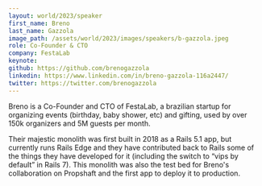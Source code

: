 ```yaml
---
layout: world/2023/speaker
first_name: Breno
last_name: Gazzola
image_path: /assets/world/2023/images/speakers/b-gazzola.jpeg
role: Co-Founder & CTO
company: FestaLab
keynote:
github: https://github.com/brenogazzola
linkedin: https://www.linkedin.com/in/breno-gazzola-116a2447/
twitter: https://twitter.com/brenogazzola
---
```


Breno is a Co-Founder and CTO of FestaLab, a brazilian startup for organizing events (birthday, baby shower, etc) and gifting, used by over 150k organizers and 5M guests per month.

Their majestic monolith was first built in 2018 as a Rails 5.1 app, but currently runs Rails Edge and they have contributed back to Rails some of the things they have developed for it (including the switch to “vips by default” in Rails 7). This monolith was also the test bed for Breno's collaboration on Propshaft and the first app to deploy it to production.
